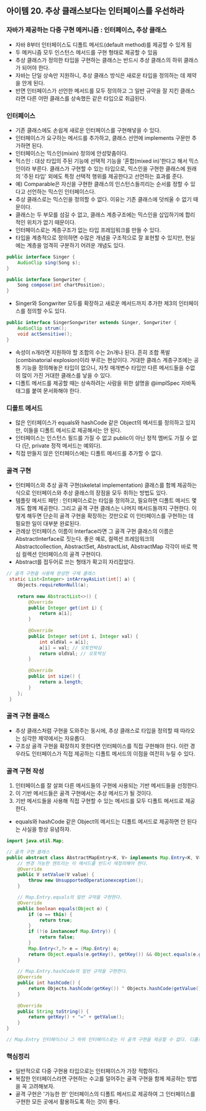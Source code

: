 ## 아이템 20. 추상 클래스보다는 인터페이스를 우선하라


### 자바가 제공하는 다중 구현 메커니즘 : 인터페이스, 추상 클래스
- 자바 8부터 인터페이스도 디폴트 메서드(default method)를 제공할 수 있게 됨
- 두 메커니즘 모두 인스턴스 메서드를 구현 형태로 제공할 수 있음
- 추상 클래스가 정의한 타입을 구현하는 클래스는 반드시 추상 클래스의 하위 클래스가 되어야 한다.
- 자바는 단일 상속만 지원하니, 추상 클래스 방식은 새로운 타입을 정의하는 데 제약을 안게 된다.
- 반면 인터페이스가 선언한 메서드를 모두 정의하고 그 일반 규약을 잘 지킨 클래스라면 다른 어떤 클래스를 상속했든 같은 타입으로 취급된다.
 

### 인터페이스
- 기존 클래스에도 손쉽게 새로운 인터페이스를 구현해넣을 수 있다.
- 인터페이스가 요구하는 메서드를 추가하고, 클래스 선언에 implements 구문만 추가하면 된다.
- 인터페이스는 믹스인(mixin) 정의에 안성맞춤이다.
- 믹스인 : 대상 타입의 주된 기능에 선택적 기능을 '혼합(mixed in)'한다고 해서 믹스인이라 부른다. 클래스가 구현할 수 있는 타입으로, 믹스인을 구현한 클래스에 원래의 '주된 타입' 외에도 특정 선택적 행위를 제공한다고 선언하는 효과를 준다.
- 예) Comparable은 자신을 구현한 클래스의 인스턴스들끼리는 순서를 정할 수 있다고 선언하는 믹스인 인터페이스다.
- 추상 클래스로는 믹스인을 정의할 수 없다. 이유는 기존 클래스에 덧씌울 수 없기 때문이다.
- 클래스는 두 부모를 섬길 수 없고, 클래스 계층구조에는 믹스인을 삽입하기에 합리적인 위치가 없기 때문이다.
- 인터페이스로는 계층구조가 없는 타입 프레임워크를 만들 수 있다.
- 타입을 계층적으로 정의하면 수많은 개념을 구조적으로 잘 표현할 수 있지만, 현실에는 계층을 엄격히 구분하기 어려운 개념도 있다.
```java
public interface Singer {
    AudioClip sing(Song s);
}

public interface Songwriter {
    Song compose(int chartPosition);
}
```
- Singer와 Songwriter 모두를 확장하고 새로운 메서드까지 추가한 제3의 인터페이스를 정의할 수도 있다.
```java
public interface SingerSongwriter extends Singer, Songwriter {
    AudioClip strum();
    void actSensitive();
} 
```
- 속성이 n개라면 지원하야 할 조합의 수는 2n개나 된다. 흔히 조합 폭발(combinatorial explosion)이라 부르는 현상이다. 거대한 클래스 계층구조에는 공통 기능을 정의해놓은 타입이 없으니, 자칫 매개변수 타입만 다른 메서드들을 수없이 많이 가진 거대한 클래스를 낳을 수 있다.
- 디폴트 메서드를 제공할 때는 상속하려는 사람을 위한 설명을 @implSpec 자바독 태그를 붙여 문서화해야 한다.


### 디폴트 메서드
- 많은 인터페이스가 equals와 hashCode 같은 Object의 메서드를 정의하고 있지만, 이들을 디폴트 메서드로 제공해서는 안 된다.
- 인터페이스는 인스턴스 필드를 가질 수 없고 public이 아닌 정적 멤버도 가질 수 없다 (단, private 정적 메서드는 예외다).
- 직접 만들지 않은 인터페이스에는 디폴트 메서드를 추가할 수 없다.


### 골격 구현
- 인터페이스와 추상 골격 구현(skeletal implementation) 클래스를 함께 제공하는 식으로 인터페이스와 추상 클래스의 장점을 모두 취하는 방법도 있다.
- 템플릿 메서드 패턴 : 인터페이스로는 타입을 정의하고, 필요하면 디폴트 메서드 몇 개도 함께 제공한다. 그리고 골격 구현 클래스는 나머지 메서드들까지 구현한다. 이렇게 해두면 단순히 골격 구현을 확장하는 것만으로 이 인터페이스를 구현하는 데 필요한 일이 대부분 완료된다.
- 관례상 인터페이스 이름이 Interface라면 그 골격 구현 클래스의 이름은 AbstractInterface로 짓는다. 좋은 예로, 컬렉션 프레임워크의 Abstractcollection, AbstractSet, AbstractList, AbstractMap 각각이 바로 핵심 컬렉션 인터페이스의 골격 구현이다.
- Abstract를 접두어로 쓰는 형태가 확고히 자리잡았다.


```java
// 골격 구현을 사용해 완성한 구체 클래스
 static List<Integer> intArrayAsList(int[] a) {
    Objects.requireNonNull(a);
 
    return new AbstractList<>() {
        @Override
        public Integer get(int i) {
            return a[i];
        }
        
        @Override
        public Integer set(int i, Integer val) {
            int oldVal = a[i];
            a[i] = val; // 오토언박싱
            return oldVal; // 오토박싱
        }
        
        @Override
        public int size() {
            return a.length;
        }
    }; 
 }
```

### 골격 구현 클래스
- 추상 클래스처럼 구현을 도와주는 동시에, 추상 클래스로 타입을 정의할 때 따라오는 심각한 제약에서는 자유롭다.
- 구조상 골격 구현을 확장하지 못한다면 인터페이스를 직접 구현해야 한다. 이런 경우라도 인터페이스가 직접 제공하는 디폴트 메서드의 이점을 여전히 누릴 수 있다.


### 골격 구현 작성
1. 인터페이스를 잘 살펴 다른 메서드들의 구현에 사용되는 기반 메서드들을 선정한다.
2. 이 기반 메서드들은 골격 구현에서는 추상 메서드가 될 것이다.
3. 기반 메서드들을 사용해 직접 구현할 수 있는 메서드를 모두 디폴트 메서드로 제공한다.
- equals와 hashCode 같은 Object의 메서드는 디폴트 메서드로 제공하면 안 된다는 사실을 항상 유념하자.


```java
import java.util.Map;

// 골격 구현 클래스
public abstract class AbstractMapEntry<K, V> implements Map.Entry<K, V> {
    // 변경 가능한 엔트리는 이 메서드를 반드시 재정의해야 한다.
    @Override
    public V setValue(V value) {
        throw new UnsupportedOperationexception();
    }

    // Map.Entry.equals의 일반 규약을 구현한다.
    @Override
    public boolean equals(Object o) {
        if (o == this) {
            return true;
        }
        if (!(o instanceof Map.Entry)) {
            return false;
        }
        Map.Entry<?,?> e = (Map.Entry) o;
        return Object.equals(e.getKey(), getKey()) && Object.equals(e.getValue(), getValue());
    }
    
    // Map.Entry.hashCode의 일반 규약을 구현한다.
    @Override
    public int hashCode() {
        return Objects.hashCode(getKey()) ^ Objects.hashCode(getValue());
    }
    
    @Override
    public String toString() {
        return getKey() + "=" + getValue();
    }
}

// Map.Entry 인터페이스나 그 하위 인터페이스로는 이 골격 구현을 제공할 수 없다. 디폴트 메서드는 equals, hashCode, toString 같은 Object 메서드를 재정의할 수 없기 때문이다.
```


### 핵심정리
- 일반적으로 다중 구현용 타입으로는 인터페이스가 가장 적합하다.
- 복잡한 인터페이스라면 구현하는 수고를 덜어주는 골격 구현을 함께 제공하는 방법을 꼭 고려해보자.
- 골격 구현은 '가능한 한' 인터페이스의 디폴트 메서드로 제공하여 그 인터페이스를 구현한 모든 곳에서 활용하도록 하는 것이 좋다.